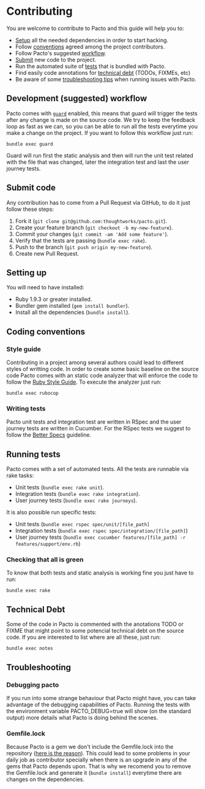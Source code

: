 # Contributing

You are welcome to contribute to Pacto and this guide will help you to:

- [Setup](#setup) all the needed dependencies in order to start hacking.
- Follow [conventions](#code-conventions) agreed among the project 
contributors.
- Follow Pacto's suggested [workflow](#workflow).
- [Submit](#submit-code) new code to the project.
- Run the automated suite of [tests](#run-tests) that is bundled with Pacto.
- Find easily code annotations for [technical debt](#technical-debt) (TODOs,
FIXMEs, etc)
- Be aware of some [troubleshooting tips](#troubleshooting) when running issues
with Pacto.

## <a name="workflow"></a>Development (suggested) workflow

Pacto comes with [`guard`](https://github.com/guard/guard) enabled, this means
that guard will trigger the tests after any change is made on the source code.
We try to keep the feedback loop as fast as we can, so you can be able to run
all the tests everytime you make a change on the project. If you want to follow
this workflow just run:

`bundle exec guard`

Guard will run first the static analysis and then will run the unit test related
with the file that was changed, later the integration test and last the user
journey tests.

## <a name="submit-code"></a>Submit code

Any contribution has to come from a Pull Request via GitHub, to do it just
follow these steps:

1. Fork it (`git clone git@github.com:thoughtworks/pacto.git`).
2. Create your feature branch (`git checkout -b my-new-feature`).
3. Commit your changes (`git commit -am 'Add some feature'`).
4. Verify that the tests are passing (`bundle exec rake`).
5. Push to the branch (`git push origin my-new-feature`).
6. Create new Pull Request.

## <a name="setup"></a>Setting up

You will need to have installed:

- Ruby 1.9.3 or greater installed.
- Bundler gem installed (`gem install bundler`).
- Install all the dependencies (`bundle install`).

## <a name="code-conventions"></a>Coding conventions

### Style guide

Contributing in a project among several authors could lead to different styles
of writting code. In order to create some basic baseline on the source code
Pacto comes with an static code analyzer that will enforce the code to follow
the [Ruby Style Guide](https://github.com/bbatsov/ruby-style-guide). To execute
the analyzer just run:

`bundle exec rubocop`

### Writing tests

Pacto unit tests and integration test are written in RSpec and the user journey
tests are written in Cucumber. For the RSpec tests we suggest to follow the
[Better Specs](http://betterspecs.org/) guideline.

## <a name="run-tests"></a>Running tests

Pacto comes with a set of automated tests. All the tests are runnable via rake
tasks:

- Unit tests (`bundle exec rake unit`).
- Integration tests (`bundle exec rake integration`).
- User journey tests (`bundle exec rake journeys`).

It is also possible run specific tests:

- Unit tests (`bundle exec rspec spec/unit/[file_path]`
- Integration tests  (`bundle exec rspec spec/integration/[file_path]`)
- User journey tests (`bundle exec cucumber features/[file_path] -r features/support/env.rb`)

### Checking that all is green

To know that both tests and static analysis is working fine you just have to
run:

`bundle exec rake`

## <a name="technical-debt"></a>Technical Debt

Some of the code in Pacto is commented with the anotations TODO or
FIXME that might point to some potencial technical debt on the source code. If
you are interested to list where are all these, just run:

`bundle exec notes`

## <a name="troubleshooting"></a>Troubleshooting

### Debugging pacto

If you run into some strange behaviour that Pacto might have, you can take
advantage of the debugging capabilities of Pacto. Running the tests with the
environment variable PACTO_DEBUG=true will show (on the standard output) more
details what Pacto is doing behind the scenes.

### Gemfile.lock

Because Pacto is a gem we don't include the Gemfile.lock into the repository
([here is the reason](http://yehudakatz.com/2010/12/16/clarifying-the-roles-of-the-gemspec-and-gemfile/)).
This could lead to some problems in your daily job as contributor specially
when there is an upgrade in any of the gems that Pacto depends upon. That is
why we recomend you to remove the Gemfile.lock and generate it
(`bundle install`) everytime there are changes on the dependencies.

